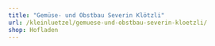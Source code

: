 ```yaml
---
title: "Gemüse- und Obstbau Severin Klötzli"
url: /kleinluetzel/gemuese-und-obstbau-severin-kloetzli/
shop: Hofladen
---
```

